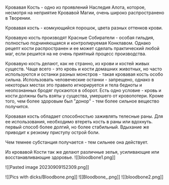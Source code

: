 Кровавая Кость - одно из проявлений Наследия Алота, которое, несмотря на неприятие Кровавой Магии, очень широко распространено в Творении.

Кровавая кость - комкующийся порошок, цвета разных оттенков крови. 

Кровавую кость производят Красные Собиратели - особая гильдия, полностью подчиняющаяся и контролируемая Конклавом. Однако рецепт кости распространен и ее может сделать практический любой  маг, если решится на не очень приятный процесс производства. 

Кровавую кость делают, как не странно, из крови и костей живых существ. Чаще всего - это кровь и кости домашних животных, но часто используются и останки разных монстров - такая кровавая кость особо сильна. 
Использовать человеческие останки - запрещено, однако в некоторых местах это правило игнорируется и тела бедноты и неопознанных бродяг пускаются в оборот. 
Есть одно условие - кровь и кости должны быть взяты у существа, умершего от кровопотери. Кроме того, чем более здоровым был "донор" - тем более сильное вещество получится. 

Кровавая кость обладает способностью заживлять телесные раны. Для ее использования, необходимо втереть кость в раны или вдохнуть. первый способ более долгий, но более стабильный. Вдыхание же приводит к резкому приступу острой боли.  

Чем темнее субстанция получается - тем сильнее она действует.

Из кровавой Кости так же делают различные зелья, усиливающие или восстанавливающие здоровье. 
![[bloodbone1.png]] 


![[Pasted image 20230909152309.png]]


![[Pics with dicks/Bloodbone.png]]
![[Bloodbone_.png]]
![[bloodbone2.png]]